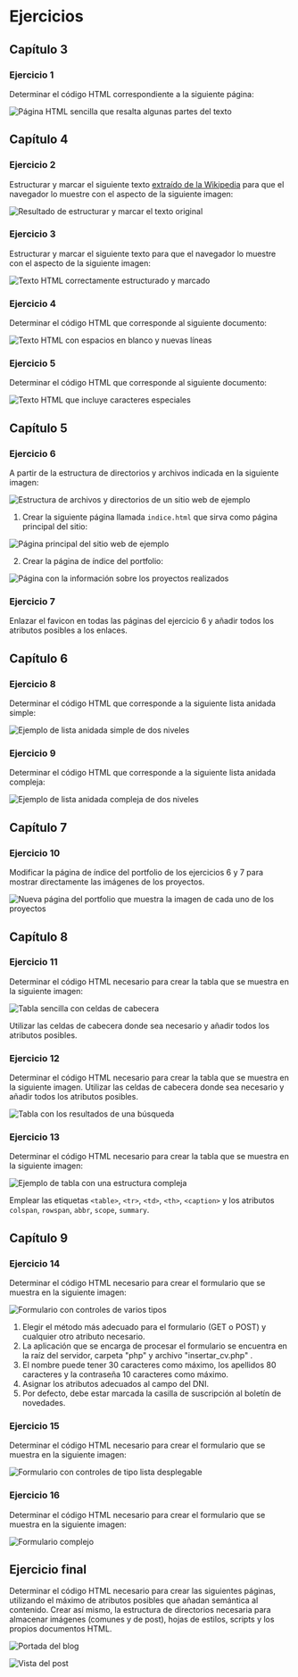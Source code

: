 # Ejercicios

## Capítulo 3

### Ejercicio 1

Determinar el código HTML correspondiente a la siguiente página:

![Página HTML sencilla que resalta algunas partes del texto](../images/chapter14/ej01.png)

## Capítulo 4

### Ejercicio 2

Estructurar y marcar el siguiente texto [extraído de la Wikipedia](http://es.wikipedia.org/wiki/Exploraci%C3%B3n_espacial) para que el navegador lo muestre con el aspecto de la siguiente imagen:

![Resultado de estructurar y marcar el texto original](../images/chapter14/ej02.png)

### Ejercicio 3

Estructurar y marcar el siguiente texto para que el navegador lo muestre con el aspecto de la siguiente imagen:

![Texto HTML correctamente estructurado y marcado](../images/chapter14/ej03.png)

### Ejercicio 4

Determinar el código HTML que corresponde al siguiente documento:

![Texto HTML con espacios en blanco y nuevas líneas](../images/chapter14/ej04.png)

### Ejercicio 5

Determinar el código HTML que corresponde al siguiente documento:

![Texto HTML que incluye caracteres especiales](../images/chapter14/ej05.png)

## Capítulo 5

### Ejercicio 6

A partir de la estructura de directorios y archivos indicada en la siguiente imagen:

![Estructura de archivos y directorios de un sitio web de ejemplo](../images/chapter14/ej0601.png)

1. Crear la siguiente página llamada `indice.html` que sirva como página principal del sitio:

![Página principal del sitio web de ejemplo](../images/chapter14/ej0602.png)

2. Crear la página de índice del portfolio:

![Página con la información sobre los proyectos realizados](../images/chapter14/ej0603.png)

### Ejercicio 7

Enlazar el favicon en todas las páginas del ejercicio 6 y añadir todos los atributos posibles a los enlaces.

## Capítulo 6

### Ejercicio 8

Determinar el código HTML que corresponde a la siguiente lista anidada simple:

![Ejemplo de lista anidada simple de dos niveles](../images/chapter14/ej08.png)

### Ejercicio 9

Determinar el código HTML que corresponde a la siguiente lista anidada compleja:

![Ejemplo de lista anidada compleja de dos niveles](../images/chapter14/ej09.png)

## Capítulo 7

### Ejercicio 10

Modificar la página de índice del portfolio de los ejercicios 6 y 7 para mostrar directamente las imágenes de los proyectos.

![Nueva página del portfolio que muestra la imagen de cada uno de los proyectos](../images/chapter14/ej10.png)

## Capítulo 8

### Ejercicio 11

Determinar el código HTML necesario para crear la tabla que se muestra en la siguiente imagen:

![Tabla sencilla con celdas de cabecera](../images/chapter14/ej11.png)

Utilizar las celdas de cabecera donde sea necesario y añadir todos los atributos posibles.

### Ejercicio 12

Determinar el código HTML necesario para crear la tabla que se muestra en la siguiente imagen. Utilizar las celdas de cabecera donde sea necesario y añadir todos los atributos posibles.

![Tabla con los resultados de una búsqueda](../images/chapter14/ej12.png)

### Ejercicio 13

Determinar el código HTML necesario para crear la tabla que se muestra en la siguiente imagen:

![Ejemplo de tabla con una estructura compleja](../images/chapter14/ej13.png)

Emplear las etiquetas `<table>`, `<tr>`, `<td>`, `<th>`, `<caption>` y los atributos `colspan`, `rowspan`, `abbr`, `scope`, `summary`.

## Capítulo 9

### Ejercicio 14

Determinar el código HTML necesario para crear el formulario que se muestra en la siguiente imagen:

![Formulario con controles de varios tipos](../images/chapter14/ej14.png)

1. Elegir el método más adecuado para el formulario (GET o POST) y cualquier otro atributo necesario.
2. La aplicación que se encarga de procesar el formulario se encuentra en la raíz del servidor, carpeta "php" y archivo "insertar_cv.php" .
3. El nombre puede tener 30 caracteres como máximo, los apellidos 80 caracteres y la contraseña 10 caracteres como máximo.
4. Asignar los atributos adecuados al campo del DNI.
5. Por defecto, debe estar marcada la casilla de suscripción al boletín de novedades.

### Ejercicio 15

Determinar el código HTML necesario para crear el formulario que se muestra en la siguiente imagen:

![Formulario con controles de tipo lista desplegable](../images/chapter14/ej15.png)

### Ejercicio 16

Determinar el código HTML necesario para crear el formulario que se muestra en la siguiente imagen:

![Formulario complejo](../images/chapter14/ej16.png)

## Ejercicio final

Determinar el código HTML necesario para crear las siguientes páginas, utilizando el máximo de atributos posibles que añadan semántica al contenido. Crear así mismo, la estructura de directorios necesaria para almacenar imágenes (comunes y de post), hojas de estilos, scripts y los propios documentos HTML.

![Portada del blog](../images/final/portada.png)

![Vista del post](../images/final/post.png)
